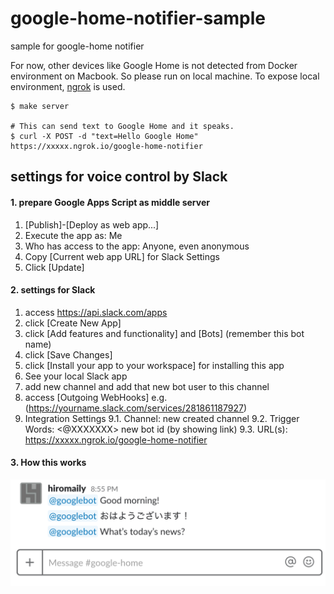 # google-home-notifier-sample
sample for google-home notifier

For now, other devices like Google Home is not detected from Docker environment on Macbook.
So please run on local machine.
To expose local environment, [ngrok](https://ngrok.com/) is used.

```
$ make server

# This can send text to Google Home and it speaks.
$ curl -X POST -d "text=Hello Google Home" https://xxxxx.ngrok.io/google-home-notifier
```

## settings for voice control by Slack
#### 1. prepare Google Apps Script as middle server
1. [Publish]-[Deploy as web app...]
2. Execute the app as: Me
3. Who has access to the app: Anyone, even anonymous
4. Copy [Current web app URL] for Slack Settings
5. Click [Update]

#### 2. settings for Slack
1. access https://api.slack.com/apps
2. click [Create New App]
3. click [Add features and functionality] and [Bots] (remember this bot name)
4. click [Save Changes]
5. click [Install your app to your workspace] for installing this app
6. See your local Slack app
7. add new channel and add that new bot user to this channel
8. access [Outgoing WebHooks] e.g. (https://yourname.slack.com/services/281861187927)
9. Integration Settings
9.1. Channel: new created channel 
9.2. Trigger Words: <@XXXXXXX> new bot id (by showing link)
9.3. URL(s): https://xxxxx.ngrok.io/google-home-notifier

#### 3. How this works
![Slack Image](https://raw.githubusercontent.com/hiromaily/google-home-notifier-sample/master/images/slackimage.png "slack image")